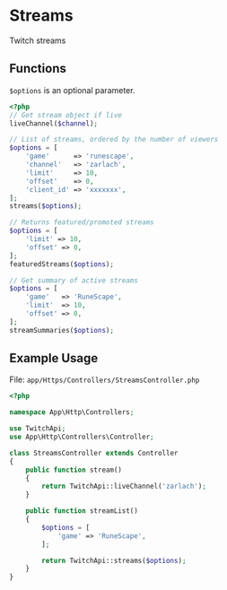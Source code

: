 # Streams

Twitch streams

## Functions

```$options``` is an optional parameter.

```php
<?php
// Get stream object if live
liveChannel($channel);

// List of streams, ordered by the number of viewers
$options = [
    'game'      => 'runescape',
    'channel'   => 'zarlach',
    'limit'     => 10,
    'offset'    => 0,
    'client_id' => 'xxxxxxx',
];
streams($options);

// Returns featured/promoted streams
$options = [
    'limit' => 10,
    'offset' => 0,
];
featuredStreams($options);

// Get summary of active streams
$options = [
    'game'   => 'RuneScape',
    'limit'  => 10,
    'offset' => 0,
];
streamSummaries($options);

```

## Example Usage

File: ```app/Https/Controllers/StreamsController.php```

```php
<?php

namespace App\Http\Controllers;

use TwitchApi;
use App\Http\Controllers\Controller;

class StreamsController extends Controller
{
    public function stream()
    {
        return TwitchApi::liveChannel('zarlach');
    }

    public function streamList()
    {
        $options = [
            'game' => 'RuneScape',
        ];

        return TwitchApi::streams($options);
    }
}
```
